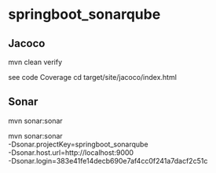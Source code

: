 # springboot_sonarqube

## Jacoco
mvn clean verify

see code Coverage
cd target/site/jacoco/index.html

## Sonar

mvn sonar:sonar

mvn sonar:sonar \
-Dsonar.projectKey=springboot_sonarqube \
-Dsonar.host.url=http://localhost:9000 \
-Dsonar.login=383e41fe14decb690e7af4cc0f241a7dacf2c51c